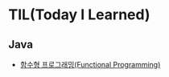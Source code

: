 # TIL(Today I Learned)



## Java

- [함수형 프로그래밍(Functional Programming)](./java/functional_programming.md)

